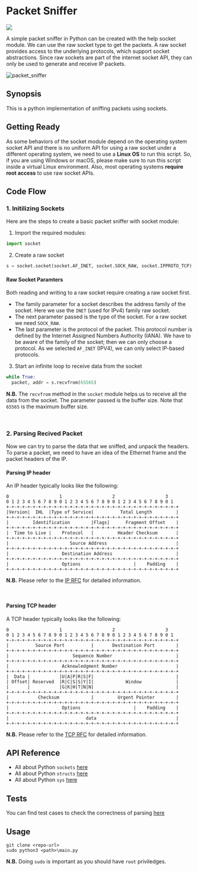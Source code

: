 # Packet Sniffer
<p>
  <img src="https://img.shields.io/pypi/status/Django.svg"/>
</p>
<p>
A simple packet sniffer in Python can be created with the help socket module. We can use the raw socket type to get the packets. A raw socket provides access to the underlying protocols, which support socket abstractions. Since raw sockets are part of the internet socket API, they can only be used to generate and receive IP packets.
</p>

<img alt="packet_sniffer" src="https://user-images.githubusercontent.com/30150819/79671094-f8bf8f00-81c7-11ea-94a6-71a7a4eeef19.png"/>

## Synopsis
This is a python implementation of sniffing packets using sockets.

## Getting Ready
As some behaviors of the socket module depend on the operating system socket API and there is no uniform API for using a raw socket under a different operating system, we need to use a <b>Linux OS</b> to run this script. So, if you are using Windows or macOS, please make sure to run this script inside a virtual Linux environment. Also, most operating systems <b>require root access</b> to use raw socket APIs.

## Code Flow

### 1. Initilizing Sockets
Here are the steps to create a basic packet sniffer with socket module:
1. Import the required modules:
``` python
import socket
```
2. Create a raw socket
``` python
s = socket.socket(socket.AF_INET, socket.SOCK_RAW, socket.IPPROTO_TCP)
```
#### Raw Socket Paramters
Both reading and writing to a raw socket require creating a raw socket first.
* The family parameter for a socket describes the address family of the socket. Here we use the ```INET``` (used for IPv4) family raw socket.
* The next parameter passed is the type of the socket. For a raw socket we need ```SOCK_RAW```.
* The last parameter is the protocol of the packet. This protocol number is defined by the Internet Assigned Numbers Authority (IANA). We have to be aware of the family of the socket; then we can only choose a protocol. As we selected ```AF_INET``` (IPV4), we can only select IP-based protocols.

3. Start an infinite loop to receive data from the socket
``` python
while True:
  packet, addr = s.recvfrom(65565)
```
<b>N.B.</b> The ```recvfrom``` method in the ```socket``` module helps us to receive all the data from the socket. The parameter passed is the buffer size. Note that ```65565``` is the maximum buffer size.

<br>

### 2. Parsing Recived Packet
Now we can try to parse the data that we sniffed, and unpack the headers. To parse a packet, we need to have an idea of the Ethernet frame and the packet headers of the IP.

#### Parsing IP header 
An IP header typically looks like the following:

```
0                   1                   2                   3   
0 1 2 3 4 5 6 7 8 9 0 1 2 3 4 5 6 7 8 9 0 1 2 3 4 5 6 7 8 9 0 1 
+-+-+-+-+-+-+-+-+-+-+-+-+-+-+-+-+-+-+-+-+-+-+-+-+-+-+-+-+-+-+-+-+
|Version|  IHL  |Type of Service|          Total Length         |
+-+-+-+-+-+-+-+-+-+-+-+-+-+-+-+-+-+-+-+-+-+-+-+-+-+-+-+-+-+-+-+-+
|         Identification        |Flags|      Fragment Offset    |
+-+-+-+-+-+-+-+-+-+-+-+-+-+-+-+-+-+-+-+-+-+-+-+-+-+-+-+-+-+-+-+-+
|  Time to Live |    Protocol   |         Header Checksum       |
+-+-+-+-+-+-+-+-+-+-+-+-+-+-+-+-+-+-+-+-+-+-+-+-+-+-+-+-+-+-+-+-+
|                       Source Address                          |
+-+-+-+-+-+-+-+-+-+-+-+-+-+-+-+-+-+-+-+-+-+-+-+-+-+-+-+-+-+-+-+-+
|                    Destination Address                        |
+-+-+-+-+-+-+-+-+-+-+-+-+-+-+-+-+-+-+-+-+-+-+-+-+-+-+-+-+-+-+-+-+
|                    Options                    |    Padding    |
+-+-+-+-+-+-+-+-+-+-+-+-+-+-+-+-+-+-+-+-+-+-+-+-+-+-+-+-+-+-+-+-+
```

<b>N.B.</b> Please refer to the <a href="https://tools.ietf.org/html/rfc791">IP RFC</a> for detailed information.

<br>

#### Parsing TCP header 
A TCP header typically looks like the following:

```
0                   1                   2                   3
0 1 2 3 4 5 6 7 8 9 0 1 2 3 4 5 6 7 8 9 0 1 2 3 4 5 6 7 8 9 0 1
+-+-+-+-+-+-+-+-+-+-+-+-+-+-+-+-+-+-+-+-+-+-+-+-+-+-+-+-+-+-+-+-+
|          Source Port          |       Destination Port        |
+-+-+-+-+-+-+-+-+-+-+-+-+-+-+-+-+-+-+-+-+-+-+-+-+-+-+-+-+-+-+-+-+
|                        Sequence Number                        |
+-+-+-+-+-+-+-+-+-+-+-+-+-+-+-+-+-+-+-+-+-+-+-+-+-+-+-+-+-+-+-+-+
|                    Acknowledgment Number                      |
+-+-+-+-+-+-+-+-+-+-+-+-+-+-+-+-+-+-+-+-+-+-+-+-+-+-+-+-+-+-+-+-+
|  Data |           |U|A|P|R|S|F|                               |
| Offset| Reserved  |R|C|S|S|Y|I|            Window             |
|       |           |G|K|H|T|N|N|                               |
+-+-+-+-+-+-+-+-+-+-+-+-+-+-+-+-+-+-+-+-+-+-+-+-+-+-+-+-+-+-+-+-+
|           Checksum            |         Urgent Pointer        |
+-+-+-+-+-+-+-+-+-+-+-+-+-+-+-+-+-+-+-+-+-+-+-+-+-+-+-+-+-+-+-+-+
|                    Options                    |    Padding    |
+-+-+-+-+-+-+-+-+-+-+-+-+-+-+-+-+-+-+-+-+-+-+-+-+-+-+-+-+-+-+-+-+
|                             data                              |
+-+-+-+-+-+-+-+-+-+-+-+-+-+-+-+-+-+-+-+-+-+-+-+-+-+-+-+-+-+-+-+-+
```

<b>N.B.</b> Please refer to the <a href="https://tools.ietf.org/html/rfc793">TCP RFC</a> for detailed information.


## API Reference
* All about Python ```sockets``` [here](https://docs.python.org/2/library/socket.html)
* All about Python ```structs``` [here](https://docs.python.org/2/library/struct.html)
* All about Python ```sys``` [here](https://docs.python.org/2/library/sys.html)

## Tests
You can find test cases to check the correctness of parsing [here](https://github.com/ZeyadOsama/http-packet-stealer/blob/master/test_cases.py)

## Usage
```
git clone <repo-url>
sudo python3 <path>\main.py
```
<b>N.B.</b> Doing `sudo` is important as you should have `root` priviledges.
